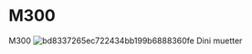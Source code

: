 # M300
M300
![bd8337265ec722434bb199b6888360fe](https://github.com/aurora150/M300/assets/52505952/4c715615-154f-4733-a8de-d385616ecc72)
Dini muetter